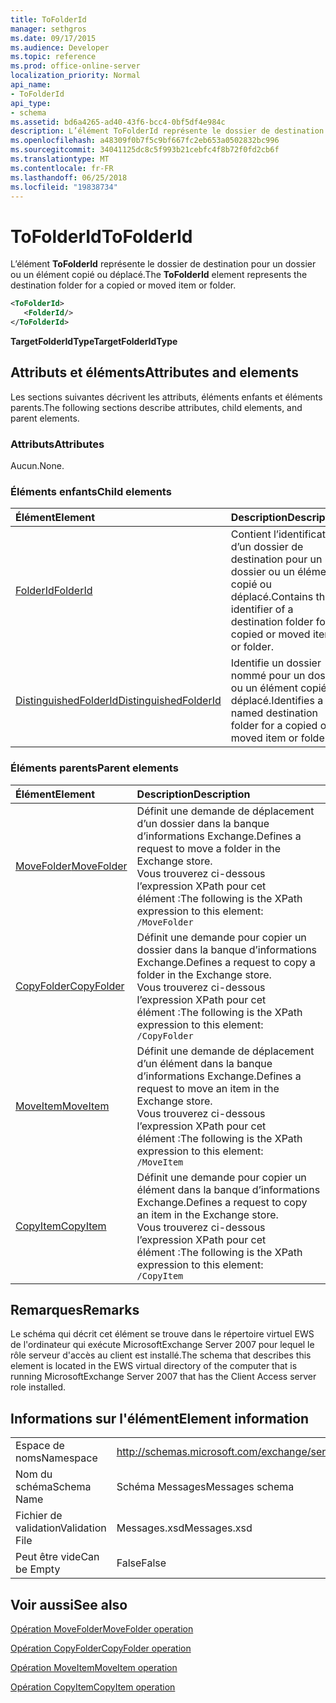 ```yaml
---
title: ToFolderId
manager: sethgros
ms.date: 09/17/2015
ms.audience: Developer
ms.topic: reference
ms.prod: office-online-server
localization_priority: Normal
api_name:
- ToFolderId
api_type:
- schema
ms.assetid: bd6a4265-ad40-43f6-bcc4-0bf5df4e984c
description: L’élément ToFolderId représente le dossier de destination pour un dossier ou un élément copié ou déplacé.
ms.openlocfilehash: a48309f0b7f5c9bf667fc2eb653a0502832bc996
ms.sourcegitcommit: 34041125dc8c5f993b21cebfc4f8b72f0fd2cb6f
ms.translationtype: MT
ms.contentlocale: fr-FR
ms.lasthandoff: 06/25/2018
ms.locfileid: "19838734"
---
```

# <a name="tofolderid"></a><span data-ttu-id="78ec8-103">ToFolderId</span><span class="sxs-lookup"><span data-stu-id="78ec8-103">ToFolderId</span></span>

<span data-ttu-id="78ec8-104">L’élément **ToFolderId** représente le dossier de destination pour un dossier ou un élément copié ou déplacé.</span><span class="sxs-lookup"><span data-stu-id="78ec8-104">The **ToFolderId** element represents the destination folder for a copied or moved item or folder.</span></span> 
  
```xml
<ToFolderId>
   <FolderId/>
</ToFolderId>
```

 <span data-ttu-id="78ec8-105">**TargetFolderIdType**</span><span class="sxs-lookup"><span data-stu-id="78ec8-105">**TargetFolderIdType**</span></span>
## <a name="attributes-and-elements"></a><span data-ttu-id="78ec8-106">Attributs et éléments</span><span class="sxs-lookup"><span data-stu-id="78ec8-106">Attributes and elements</span></span>

<span data-ttu-id="78ec8-107">Les sections suivantes décrivent les attributs, éléments enfants et éléments parents.</span><span class="sxs-lookup"><span data-stu-id="78ec8-107">The following sections describe attributes, child elements, and parent elements.</span></span>
  
### <a name="attributes"></a><span data-ttu-id="78ec8-108">Attributs</span><span class="sxs-lookup"><span data-stu-id="78ec8-108">Attributes</span></span>

<span data-ttu-id="78ec8-109">Aucun.</span><span class="sxs-lookup"><span data-stu-id="78ec8-109">None.</span></span>
  
### <a name="child-elements"></a><span data-ttu-id="78ec8-110">Éléments enfants</span><span class="sxs-lookup"><span data-stu-id="78ec8-110">Child elements</span></span>

|<span data-ttu-id="78ec8-111">**Élément**</span><span class="sxs-lookup"><span data-stu-id="78ec8-111">**Element**</span></span>|<span data-ttu-id="78ec8-112">**Description**</span><span class="sxs-lookup"><span data-stu-id="78ec8-112">**Description**</span></span>|
|:-----|:-----|
|[<span data-ttu-id="78ec8-113">FolderId</span><span class="sxs-lookup"><span data-stu-id="78ec8-113">FolderId</span></span>](folderid.md) <br/> |<span data-ttu-id="78ec8-114">Contient l’identificateur d’un dossier de destination pour un dossier ou un élément copié ou déplacé.</span><span class="sxs-lookup"><span data-stu-id="78ec8-114">Contains the identifier of a destination folder for a copied or moved item or folder.</span></span>  <br/> |
|[<span data-ttu-id="78ec8-115">DistinguishedFolderId</span><span class="sxs-lookup"><span data-stu-id="78ec8-115">DistinguishedFolderId</span></span>](distinguishedfolderid.md) <br/> |<span data-ttu-id="78ec8-116">Identifie un dossier nommé pour un dossier ou un élément copié ou déplacé.</span><span class="sxs-lookup"><span data-stu-id="78ec8-116">Identifies a named destination folder for a copied or moved item or folder.</span></span>  <br/> |
   
### <a name="parent-elements"></a><span data-ttu-id="78ec8-117">Éléments parents</span><span class="sxs-lookup"><span data-stu-id="78ec8-117">Parent elements</span></span>

|<span data-ttu-id="78ec8-118">**Élément**</span><span class="sxs-lookup"><span data-stu-id="78ec8-118">**Element**</span></span>|<span data-ttu-id="78ec8-119">**Description**</span><span class="sxs-lookup"><span data-stu-id="78ec8-119">**Description**</span></span>|
|:-----|:-----|
|[<span data-ttu-id="78ec8-120">MoveFolder</span><span class="sxs-lookup"><span data-stu-id="78ec8-120">MoveFolder</span></span>](movefolder.md) <br/> |<span data-ttu-id="78ec8-121">Définit une demande de déplacement d’un dossier dans la banque d’informations Exchange.</span><span class="sxs-lookup"><span data-stu-id="78ec8-121">Defines a request to move a folder in the Exchange store.</span></span>  <br/> <span data-ttu-id="78ec8-122">Vous trouverez ci-dessous l’expression XPath pour cet élément :</span><span class="sxs-lookup"><span data-stu-id="78ec8-122">The following is the XPath expression to this element:</span></span>  <br/>  `/MoveFolder` <br/> |
|[<span data-ttu-id="78ec8-123">CopyFolder</span><span class="sxs-lookup"><span data-stu-id="78ec8-123">CopyFolder</span></span>](copyfolder.md) <br/> |<span data-ttu-id="78ec8-124">Définit une demande pour copier un dossier dans la banque d’informations Exchange.</span><span class="sxs-lookup"><span data-stu-id="78ec8-124">Defines a request to copy a folder in the Exchange store.</span></span>  <br/> <span data-ttu-id="78ec8-125">Vous trouverez ci-dessous l’expression XPath pour cet élément :</span><span class="sxs-lookup"><span data-stu-id="78ec8-125">The following is the XPath expression to this element:</span></span>  <br/>  `/CopyFolder` <br/> |
|[<span data-ttu-id="78ec8-126">MoveItem</span><span class="sxs-lookup"><span data-stu-id="78ec8-126">MoveItem</span></span>](moveitem.md) <br/> |<span data-ttu-id="78ec8-127">Définit une demande de déplacement d’un élément dans la banque d’informations Exchange.</span><span class="sxs-lookup"><span data-stu-id="78ec8-127">Defines a request to move an item in the Exchange store.</span></span>  <br/> <span data-ttu-id="78ec8-128">Vous trouverez ci-dessous l’expression XPath pour cet élément :</span><span class="sxs-lookup"><span data-stu-id="78ec8-128">The following is the XPath expression to this element:</span></span>  <br/>  `/MoveItem` <br/> |
|[<span data-ttu-id="78ec8-129">CopyItem</span><span class="sxs-lookup"><span data-stu-id="78ec8-129">CopyItem</span></span>](copyitem.md) <br/> |<span data-ttu-id="78ec8-130">Définit une demande pour copier un élément dans la banque d’informations Exchange.</span><span class="sxs-lookup"><span data-stu-id="78ec8-130">Defines a request to copy an item in the Exchange store.</span></span>  <br/> <span data-ttu-id="78ec8-131">Vous trouverez ci-dessous l’expression XPath pour cet élément :</span><span class="sxs-lookup"><span data-stu-id="78ec8-131">The following is the XPath expression to this element:</span></span>  <br/>  `/CopyItem` <br/> |
   
## <a name="remarks"></a><span data-ttu-id="78ec8-132">Remarques</span><span class="sxs-lookup"><span data-stu-id="78ec8-132">Remarks</span></span>

<span data-ttu-id="78ec8-133">Le schéma qui décrit cet élément se trouve dans le répertoire virtuel EWS de l'ordinateur qui exécute MicrosoftExchange Server 2007 pour lequel le rôle serveur d'accès au client est installé.</span><span class="sxs-lookup"><span data-stu-id="78ec8-133">The schema that describes this element is located in the EWS virtual directory of the computer that is running MicrosoftExchange Server 2007 that has the Client Access server role installed.</span></span>
  
## <a name="element-information"></a><span data-ttu-id="78ec8-134">Informations sur l'élément</span><span class="sxs-lookup"><span data-stu-id="78ec8-134">Element information</span></span>

|||
|:-----|:-----|
|<span data-ttu-id="78ec8-135">Espace de noms</span><span class="sxs-lookup"><span data-stu-id="78ec8-135">Namespace</span></span>  <br/> |http://schemas.microsoft.com/exchange/services/2006/messages  <br/> |
|<span data-ttu-id="78ec8-136">Nom du schéma</span><span class="sxs-lookup"><span data-stu-id="78ec8-136">Schema Name</span></span>  <br/> |<span data-ttu-id="78ec8-137">Schéma Messages</span><span class="sxs-lookup"><span data-stu-id="78ec8-137">Messages schema</span></span>  <br/> |
|<span data-ttu-id="78ec8-138">Fichier de validation</span><span class="sxs-lookup"><span data-stu-id="78ec8-138">Validation File</span></span>  <br/> |<span data-ttu-id="78ec8-139">Messages.xsd</span><span class="sxs-lookup"><span data-stu-id="78ec8-139">Messages.xsd</span></span>  <br/> |
|<span data-ttu-id="78ec8-140">Peut être vide</span><span class="sxs-lookup"><span data-stu-id="78ec8-140">Can be Empty</span></span>  <br/> |<span data-ttu-id="78ec8-141">False</span><span class="sxs-lookup"><span data-stu-id="78ec8-141">False</span></span>  <br/> |
   
## <a name="see-also"></a><span data-ttu-id="78ec8-142">Voir aussi</span><span class="sxs-lookup"><span data-stu-id="78ec8-142">See also</span></span>



[<span data-ttu-id="78ec8-143">Opération MoveFolder</span><span class="sxs-lookup"><span data-stu-id="78ec8-143">MoveFolder operation</span></span>](movefolder-operation.md)
  
[<span data-ttu-id="78ec8-144">Opération CopyFolder</span><span class="sxs-lookup"><span data-stu-id="78ec8-144">CopyFolder operation</span></span>](copyfolder-operation.md)
  
[<span data-ttu-id="78ec8-145">Opération MoveItem</span><span class="sxs-lookup"><span data-stu-id="78ec8-145">MoveItem operation</span></span>](moveitem-operation.md)
  
[<span data-ttu-id="78ec8-146">Opération CopyItem</span><span class="sxs-lookup"><span data-stu-id="78ec8-146">CopyItem operation</span></span>](copyitem-operation.md)

